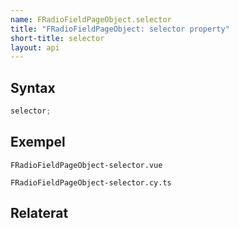 ```yaml
---
name: FRadioFieldPageObject.selector
title: "FRadioFieldPageObject: selector property"
short-title: selector
layout: api
---
```


## Syntax

```ts nocompile nolint
selector;
```

## Exempel

```import static
FRadioFieldPageObject-selector.vue
```

```import
FRadioFieldPageObject-selector.cy.ts
```

## Relaterat
